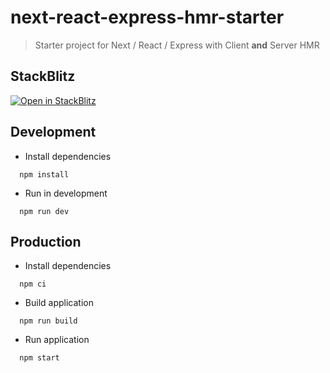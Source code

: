 # next-react-express-hmr-starter

> Starter project for Next / React / Express with Client **and** Server HMR

## StackBlitz

[![Open in StackBlitz](https://developer.stackblitz.com/img/open_in_stackblitz.svg)](https://stackblitz.com/github/malixsys/next-react-express-hmr-starter?title==malixsys%27s+starter+project+for+Next+%2F+React+%2F+Express+Server+and+client+HMR)

## Development

- Install dependencies
```shell
  npm install
```
- Run in development
```shell
  npm run dev
```

## Production

- Install dependencies
```shell
  npm ci
```
- Build application
```shell
  npm run build
```
- Run application
```shell
  npm start
```
